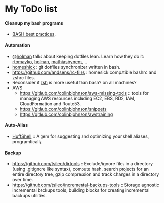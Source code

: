 

# My ToDo list

#### Cleanup my bash programs 
+ [BASH best practices](https://github.com/progrium/bashstyle).

#### Automation
+ @[holman](http://zachholman.com/2010/08/dotfiles-are-meant-to-be-forked/) talks about keeping dotfiles lean. Learn how they do it: [rtomayko](https://github.com/rtomayko/dotfiles), [holman](https://github.com/holman/dotfiles), [mathiasbynens](https://github.com/mathiasbynens/dotfiles), ..
+ [homeshick](https://github.com/andsens/homeshick) : git dotfiles synchronizer written in bash.
+ https://github.com/andsens/rc-files : homesick compatible bashrc and zshrc files.
+ Reconsider if [zsh](https://github.com/robbyrussell/oh-my-zsh) is more useful than bash? on all machines?
+ AWS
   + https://github.com/colinbjohnson/aws-missing-tools :: tools for managing AWS resources including EC2, EBS, RDS, IAM, CloudFormation and Route53.
   + https://github.com/colinbjohnson/snippets
   + https://github.com/colinbjohnson/awstraining

#### Auto-Alias
   + [HuffShell](https://github.com/paulmars/huffshell) :: A gem for suggesting and optimizing your shell aliases, programtically. 

#### Backup
   + https://github.com/tsileo/dirtools ::  Exclude/ignore files in a directory (using .gitignore like syntax), compute hash, search projects for an entire directory tree, gzip compression and track changes in a directory over time.
   + https://github.com/tsileo/incremental-backups-tools :: Storage agnostic incremental backups tools, building blocks for creating incremental backups utilities. 

